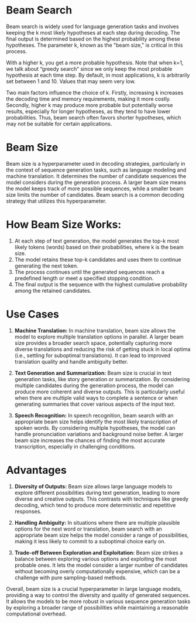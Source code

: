 # Beam Search

Beam search is widely used for language generation tasks and involves keeping the k most likely hypotheses at each step during decoding. The final output is determined based on the highest probability among these hypotheses. The parameter k, known as the "beam size," is critical in this process.

With a higher k, you get a more probable hypothesis. Note that when k=1, we talk about “greedy search” since we only keep the most probable hypothesis at each time step.
By default, in most applications, k is arbitrarily set between 1 and 10. Values that may seem very low.

Two main factors influence the choice of k. Firstly, increasing k increases the decoding time and memory requirements, making it more costly. Secondly, higher k may produce more probable but potentially worse results, especially for longer hypotheses, as they tend to have lower probabilities. Thus, beam search often favors shorter hypotheses, which may not be suitable for certain applications.

# Beam Size

Beam size is a hyperparameter used in decoding strategies, particularly in the context of sequence generation tasks, such as language modeling and machine translation. It determines the number of candidate sequences the model considers during the generation process. A larger beam size means the model keeps track of more possible sequences, while a smaller beam size limits the number of candidates. Beam search is a common decoding strategy that utilizes this hyperparameter.

# How Beam Size Works:
1. At each step of text generation, the model generates the top-k most likely tokens (words) based on their probabilities, where k is the beam size.
2. The model retains these top-k candidates and uses them to continue generating the next token.
3. The process continues until the generated sequences reach a predefined length or meet a specified stopping condition.
4. The final output is the sequence with the highest cumulative probability among the retained candidates.

# Use Cases

1. **Machine Translation:** In machine translation, beam size allows the model to explore multiple translation options in parallel. A larger beam size provides a broader search space, potentially capturing more diverse translations and reducing the risk of getting stuck in local optima (i.e., settling for suboptimal translations). It can lead to improved translation quality and handle ambiguity better.

2. **Text Generation and Summarization:** Beam size is crucial in text generation tasks, like story generation or summarization. By considering multiple candidates during the generation process, the model can produce more coherent and diverse outputs. This is particularly useful when there are multiple valid ways to complete a sentence or when generating summaries that cover various aspects of the input text.

3. **Speech Recognition:** In speech recognition, beam search with an appropriate beam size helps identify the most likely transcription of spoken words. By considering multiple hypotheses, the model can handle pronunciation variations and background noise better. A larger beam size increases the chances of finding the most accurate transcription, especially in challenging conditions.

# Advantages

1. **Diversity of Outputs:** Beam size allows large language models to explore different possibilities during text generation, leading to more diverse and creative outputs. This contrasts with techniques like greedy decoding, which tend to produce more deterministic and repetitive responses.

2. **Handling Ambiguity:** In situations where there are multiple plausible options for the next word or translation, beam search with an appropriate beam size helps the model consider a range of possibilities, making it less likely to commit to a suboptimal choice early on.

3. **Trade-off Between Exploration and Exploitation:** Beam size strikes a balance between exploring various options and exploiting the most probable ones. It lets the model consider a larger number of candidates without becoming overly computationally expensive, which can be a challenge with pure sampling-based methods.

Overall, beam size is a crucial hyperparameter in large language models, providing a way to control the diversity and quality of generated sequences. It allows the models to be more robust in various sequence generation tasks by exploring a broader range of possibilities while maintaining a reasonable computational overhead.